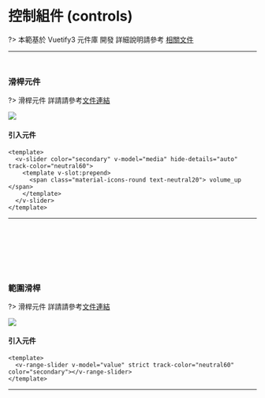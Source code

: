 # 控制組件 (controls)

?> 本範基於 Vuetify3 元件庫 開發 詳細說明請參考 [相關文件](https://vuetifyjs.com/en/#javascript)

<hr style="margin-bottom:3rem;"/>

### 滑桿元件

?> 滑桿元件 詳請請參考[文件連結](https://vuetifyjs.com/en/components/slider)

<img  src="doc_img/img_slider.png"></img>

<h4>引入元件</h4>

```vue
<template>
  <v-slider color="secondary" v-model="media" hide-details="auto" track-color="neutral60">
    <template v-slot:prepend>
      <span class="material-icons-round text-neutral20"> volume_up </span>
    </template>
  </v-slider>
</template>
```

<hr style="margin-bottom:8rem;"/>

### 範圍滑桿

?> 滑桿元件 詳請請參考[文件連結](https://vuetifyjs.com/en/components/range-sliders/#usage)

<img  src="doc_img/img_range.png"></img>

<h4>引入元件</h4>

```vue
<template>
  <v-range-slider v-model="value" strict track-color="neutral60" color="secondary"></v-range-slider>
</template>
```

<hr style="margin-bottom:8rem;"/>
